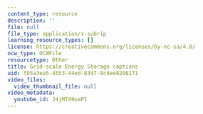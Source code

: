 ```yaml
---
content_type: resource
description: ''
file: null
file_type: application/x-subrip
learning_resource_types: []
license: https://creativecommons.org/licenses/by-nc-sa/4.0/
ocw_type: OCWFile
resourcetype: Other
title: Grid-scale Energy Storage captions
uid: f85a3ea5-4553-44ed-8347-8c4ee8208171
video_files:
  video_thumbnail_file: null
video_metadata:
  youtube_id: J4jMT49oaPI
---
```

